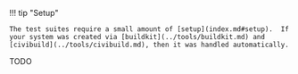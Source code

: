 !!! tip "Setup"

    The test suites require a small amount of [setup](index.md#setup).  If your system was created via [buildkit](../tools/buildkit.md) and
    [civibuild](../tools/civibuild.md), then it was handled automatically.

TODO
